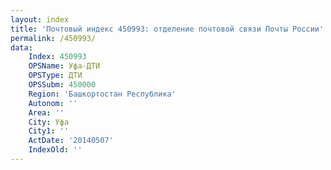 ```yaml
---
layout: index
title: 'Почтовый индекс 450993: отделение почтовой связи Почты России'
permalink: /450993/
data:
    Index: 450993
    OPSName: Уфа-ДТИ
    OPSType: ДТИ
    OPSSubm: 450000
    Region: 'Башкортостан Республика'
    Autonom: ''
    Area: ''
    City: Уфа
    City1: ''
    ActDate: '20140507'
    IndexOld: ''
---
```

